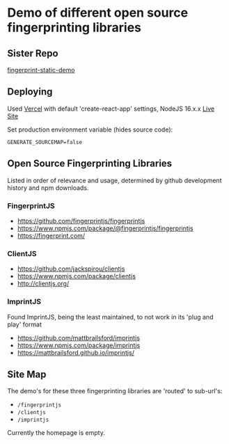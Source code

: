 # Demo of different open source fingerprinting libraries

## Sister Repo

[fingerprint-static-demo](https://github.com/tim-stephenson/fingerprint-static-demo)

## Deploying

Used [Vercel](https://vercel.com/) with default 'create-react-app' settings, NodeJS 16.x.x
[Live Site](https://fingerprint-react-demo.vercel.app/)

Set production environment variable (hides source code):

```text
GENERATE_SOURCEMAP=false
```

## Open Source Fingerprinting Libraries

Listed in order of relevance and usage, determined by github development history and npm downloads.

### FingerprintJS

- https://github.com/fingerprintjs/fingerprintjs
- https://www.npmjs.com/package/@fingerprintjs/fingerprintjs
- https://fingerprint.com/

### ClientJS

- https://github.com/jackspirou/clientjs
- https://www.npmjs.com/package/clientjs
- http://clientjs.org/

### ImprintJS

Found ImprintJS, being the least maintained, to not work in its 'plug and play' format

- https://github.com/mattbrailsford/imprintjs
- https://www.npmjs.com/package/imprintjs
- https://mattbrailsford.github.io/imprintjs/

## Site Map

The demo's for these three fingerprinting libraries are 'routed' to sub-url's:

- `/fingerprintjs`
- `/clientjs`
- `/imprintjs`

Currently the homepage is empty.
